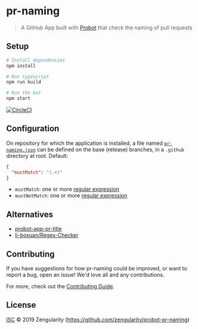 # pr-naming

> A GitHub App built with [Probot](https://github.com/probot/probot) that check the naming of pull requests

## Setup

```sh
# Install dependencies
npm install

# Run typescript
npm run build

# Run the bot
npm start
```

[![CircleCI](https://circleci.com/gh/zengularity/probot-pr-naming.svg?style=svg)](https://circleci.com/gh/zengularity/probot-pr-naming)

## Configuration

On repository for which the application is installed,
a file named [`pr-naming.json`](./src/resources/pr-naming.json) can be defined on the base (release) branches, in a `.github` directory at root. Default:

```json
{
  "mustMatch": "(.+)"
}
```

- `mustMatch`: one or more [regular expression](https://en.wikipedia.org/wiki/Regular_expression)
- `mustNotMatch`: one or more [regular expression](https://en.wikipedia.org/wiki/Regular_expression)

## Alternatives

- [probot-app-pr-title](https://github.com/uber-workflow/probot-app-pr-title)
- [li-boxuan/Regex-Checker](https://github.com/li-boxuan/Regex-Checker)

## Contributing

If you have suggestions for how pr-naming could be improved, or want to report a bug, open an issue! We'd love all and any contributions.

For more, check out the [Contributing Guide](CONTRIBUTING.md).

## License

[ISC](LICENSE) © 2019 Zengularity (https://github.com/zengularity/probot-pr-naming)
